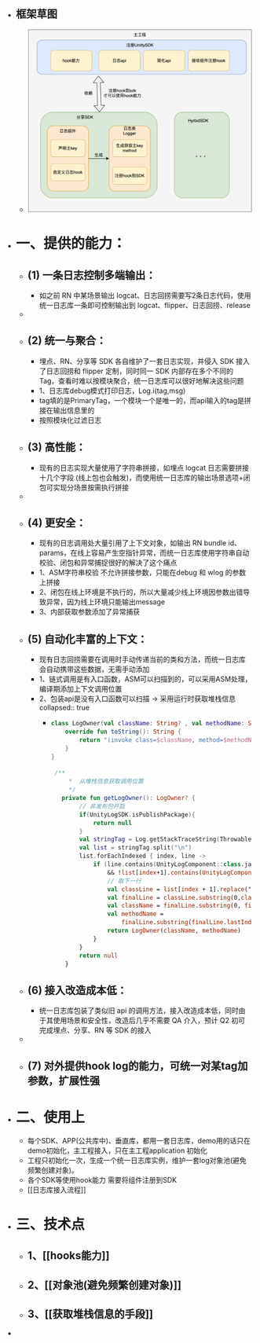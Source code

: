 - ## 框架草图
	- ![image.png](../assets/image_1683360102737_0.png)
- # 一、提供的能力：
	- ## (1) 一条日志控制多端输出：
		- 如之前 RN 中某场景输出 logcat、日志回捞需要写2条日志代码，使用统一日志库一条即可控制输出到 logcat、flipper、日志回捞、release
	-
	- ## (2) 统一与聚合：
		- 埋点、RN、分享等 SDK 各自维护了一套日志实现，并侵入 SDK 接入了日志回捞和 flipper 定制，同时同一 SDK 内部存在多个不同的 Tag，查看时难以按模块聚合，统一日志库可以很好地解决这些问题
		- 1、日志库debug模式打印日志，Log.i(tag,msg)
		- tag填的是PrimaryTag，一个模块一个是唯一的，而api输入的tag是拼接在输出信息里的
		- 按照模块化过滤日志
	- ## (3) 高性能：
		- 现有的日志实现大量使用了字符串拼接，如埋点 logcat 日志需要拼接十几个字段 (线上包也会触发)，而使用统一日志库的输出场景选项+闭包可实现分场景按需执行拼接
	-
	- ## (4) 更安全：
		- 现有的日志调用处大量引用了上下文对象，如输出 RN bundle id、params，在线上容易产生空指针异常，而统一日志库使用字符串自动校验、闭包和异常捕捉很好的解决了这个痛点
		- 1、ASM字符串校验 不允许拼接参数，只能在debug 和 wlog 的参数上拼接
		- 2、闭包在线上环境是不执行的，所以大量减少线上环境因参数出错导致异常，因为线上环境只能输出message
		- 3、内部获取参数添加了异常捕获
	- ## (5) 自动化丰富的上下文：
		- 现有日志回捞需要在调用时手动传递当前的类和方法，而统一日志库会自动携带这些数据，无需手动添加
		- 1、链式调用是有入口函数，ASM可以扫描到的，可以采用ASM处理，编译期添加上下文调用位置
		- 2、包装api是没有入口函数可以扫描 -> 采用运行时获取堆栈信息
		  collapsed:: true
			- ```kotlin
			  class LogOwner(val className: String? , val methodName: String?) {
			      override fun toString(): String {
			          return "(invoke class=$className, method=$methodName)"
			      }
			  }
			  
			   /**
			       *  从堆栈信息获取调用位置
			       */
			     private fun getLogOwner(): LogOwner? {
			          // 非发布包开启
			          if(UnityLogSDK.isPublishPackage){
			              return null
			          }
			          val stringTag = Log.getStackTraceString(Throwable())
			          val list = stringTag.split("\n")
			          list.forEachIndexed { index, line ->
			              if (line.contains(UnityLogComponent::class.java.name) && (index + 1) < list.size
			                  && !list[index+1].contains(UnityLogComponent::class.java.name)) {
			                  // 取下一行
			                  val classLine = list[index + 1].replace(" ", "").replace("\tat", "")
			                  val finalLine = classLine.substring(0,classLine.indexOf("("))
			                  val className = finalLine.substring(0, finalLine.lastIndexOf("."))
			                  val methodName =
			                      finalLine.substring(finalLine.lastIndexOf(".") + 1)
			                  return LogOwner(className, methodName)
			              }
			          }
			          return null
			      }
			  ```
	- ## (6) 接入改造成本低：
		- 统一日志库包装了类似旧 api 的调用方法，接入改造成本低，同时由于其使用场景和安全性，改造后几乎不需要 QA 介入，预计 Q2 初可完成埋点、分享、RN 等 SDK 的接入
	-
	- ## (7) 对外提供hook log的能力，可统一对某tag加参数，扩展性强
- # 二、使用上
	- 每个SDK、APP(公共库中)、垂直库，都用一套日志库，demo用的话只在demo初始化，主工程接入，只在主工程application 初始化
	- 工程只初始化一次，生成一个统一日志库实例，维护一套log对象池(避免频繁创建对象)。
	- 各个SDK等使用hook能力 需要将组件注册到SDK
	- [[日志库接入流程]]
- # 三、技术点
	- ## 1、[[hooks能力]]
	- ## 2、[[对象池(避免频繁创建对象)]]
	- ## 3、[[获取堆栈信息的手段]]
-